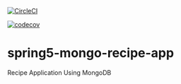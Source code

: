 [![CircleCI](https://circleci.com/gh/arunhareesh/spring5-mongo-recipe-app.svg?style=svg)](https://circleci.com/gh/arunhareesh/spring5-mongo-recipe-app)

[![codecov](https://codecov.io/gh/arunhareesh/spring5-mongo-recipe-app/branch/master/graph/badge.svg?token=CVGKBJJZXT)](https://codecov.io/gh/arunhareesh/spring5-mongo-recipe-app)

# spring5-mongo-recipe-app
Recipe Application Using MongoDB

